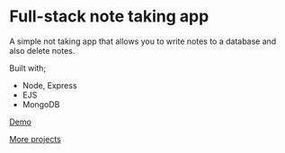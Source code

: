 # Full-stack note taking app

A simple not taking app that allows you to write notes to a database and also delete notes.

Built with;
- Node, Express
- EJS
- MongoDB

[Demo](https://oph8m.csb.app/)

[More projects](https://devtones.me/)
